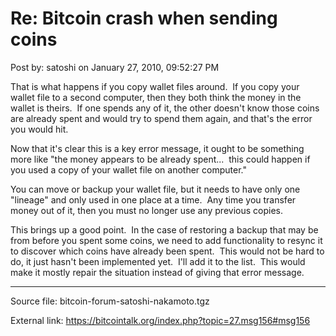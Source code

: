 # Re: Bitcoin crash when sending coins

Post by: satoshi on January 27, 2010, 09:52:27 PM

That is what happens if you copy wallet files around. &nbsp;If you copy your wallet file to a second computer, then they both think the money in the wallet is theirs. &nbsp;If one spends any of it, the other doesn't know those coins are already spent and would try to spend them again, and that's the error you would hit.

Now that it's clear this is a key error message, it ought to be something more like "the money appears to be already spent... &nbsp;this could happen if you used a copy of your wallet file on another computer."

You can move or backup your wallet file, but it needs to have only one "lineage" and only used in one place at a time. &nbsp;Any time you transfer money out of it, then you must no longer use any previous copies.

This brings up a good point. &nbsp;In the case of restoring a backup that may be from before you spent some coins, we need to add functionality to resync it to discover which coins have already been spent. &nbsp;This would not be hard to do, it just hasn't been implemented yet. &nbsp;I'll add it to the list. &nbsp;This would make it mostly repair the situation instead of giving that error message.

---

Source file: bitcoin-forum-satoshi-nakamoto.tgz

External link: https://bitcointalk.org/index.php?topic=27.msg156#msg156
